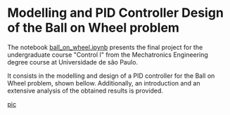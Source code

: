 # Modelling and PID Controller Design of the Ball on Wheel problem

The notebook [ball_on_wheel.ipynb](ball_on_wheel.ipynb) presents the final project for the undergraduate course "Control I" from the Mechatronics Engineering degree course at Universidade de são Paulo. 

It consists in the modelling and design of a PID controller for the Ball on Wheel problem, shown bellow. Additionally, an introduction and an extensive analysis of the obtained
results is provided.

[pic](Pictures/Real_Esquema.png)
